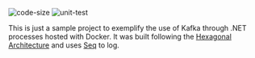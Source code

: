 ![code-size](https://img.shields.io/github/languages/code-size/rafaatsouza/net-kafka-docker-sample)
![unit-test](https://github.com/rafaatsouza/net-kafka-docker-sample/workflows/unit-test/badge.svg)

This is just a sample project to exemplify the use of Kafka through .NET processes hosted with Docker. It was built following the [Hexagonal Architecture](https://alistair.cockburn.us/hexagonal-architecture/) and uses [Seq](https://datalust.co/seq) to log.
